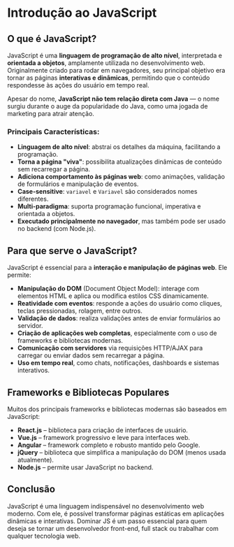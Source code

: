 # Introdução ao JavaScript

## O que é JavaScript?

JavaScript é uma **linguagem de programação de alto nível**, interpretada e **orientada a objetos**, amplamente utilizada no desenvolvimento web. Originalmente criado para rodar em navegadores, seu principal objetivo era tornar as páginas **interativas e dinâmicas**, permitindo que o conteúdo respondesse às ações do usuário em tempo real.

Apesar do nome, **JavaScript não tem relação direta com Java** — o nome surgiu durante o auge da popularidade do Java, como uma jogada de marketing para atrair atenção.

### Principais Características:

- **Linguagem de alto nível**: abstrai os detalhes da máquina, facilitando a programação.
- **Torna a página "viva"**: possibilita atualizações dinâmicas de conteúdo sem recarregar a página.
- **Adiciona comportamento às páginas web**: como animações, validação de formulários e manipulação de eventos.
- **Case-sensitive**: `variavel` e `Variavel` são considerados nomes diferentes.
- **Multi-paradigma**: suporta programação funcional, imperativa e orientada a objetos.
- **Executado principalmente no navegador**, mas também pode ser usado no backend (com Node.js).

## Para que serve o JavaScript?

JavaScript é essencial para a **interação e manipulação de páginas web**. Ele permite:

- **Manipulação do DOM** (Document Object Model): interage com elementos HTML e aplica ou modifica estilos CSS dinamicamente.
- **Reatividade com eventos**: responde a ações do usuário como cliques, teclas pressionadas, rolagem, entre outros.
- **Validação de dados**: realiza validações antes de enviar formulários ao servidor.
- **Criação de aplicações web completas**, especialmente com o uso de frameworks e bibliotecas modernas.
- **Comunicação com servidores** via requisições HTTP/AJAX para carregar ou enviar dados sem recarregar a página.
- **Uso em tempo real**, como chats, notificações, dashboards e sistemas interativos.

## Frameworks e Bibliotecas Populares

Muitos dos principais frameworks e bibliotecas modernas são baseados em JavaScript:

- **React.js** – biblioteca para criação de interfaces de usuário.
- **Vue.js** – framework progressivo e leve para interfaces web.
- **Angular** – framework completo e robusto mantido pelo Google.
- **jQuery** – biblioteca que simplifica a manipulação do DOM (menos usada atualmente).
- **Node.js** – permite usar JavaScript no backend.

## Conclusão

JavaScript é uma linguagem indispensável no desenvolvimento web moderno. Com ele, é possível transformar páginas estáticas em aplicações dinâmicas e interativas. Dominar JS é um passo essencial para quem deseja se tornar um desenvolvedor front-end, full stack ou trabalhar com qualquer tecnologia web.

